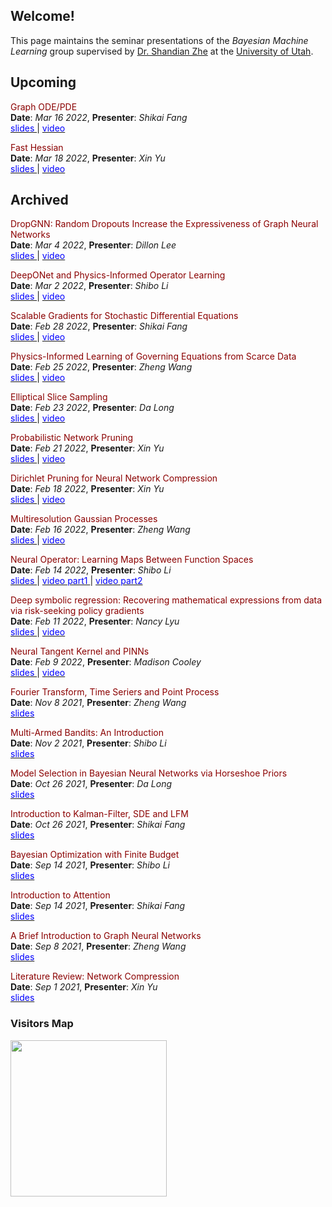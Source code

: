 ## Welcome!

This page maintains the seminar presentations of the *Bayesian Machine Learning* group supervised by [Dr. Shandian Zhe](https://www.cs.utah.edu/~zhe/) at the [University of Utah](https://www.utah.edu/).

## Upcoming

<span style="color:darkred;">  Graph ODE/PDE </span> \
**Date**: *Mar 16 2022*, **Presenter**: *Shikai Fang* \
[<span style="color:blue;"> slides </span>]() | [<span style="color:blue;"> video </span>]()

<span style="color:darkred;">  Fast Hessian </span> \
**Date**: *Mar 18 2022*, **Presenter**: *Xin Yu* \
[<span style="color:blue;"> slides </span>]() | [<span style="color:blue;"> video </span>]()


## Archived

<span style="color:darkred;">  DropGNN: Random Dropouts Increase the Expressiveness of Graph Neural Networks </span> \
**Date**: *Mar 4 2022*, **Presenter**: *Dillon Lee* \
[<span style="color:blue;"> slides </span>](http://github.com/uubayesmlgroup/uubayesmlgroup.github.io/blob/main/slides/DropGNN_Dillon.pdf) | [<span style="color:blue;"> video </span>](https://www.youtube.com/watch?v=S-HevqoWIOY)

<span style="color:darkred;">  DeepONet and Physics-Informed Operator Learning </span> \
**Date**: *Mar 2 2022*, **Presenter**: *Shibo Li* \
[<span style="color:blue;"> slides </span>](http://github.com/uubayesmlgroup/uubayesmlgroup.github.io/blob/main/slides/DeepONet_ShiboLi.pdf) | [<span style="color:blue;"> video </span>](https://www.youtube.com/watch?v=bOJc-BEcH3s)

<span style="color:darkred;">  Scalable Gradients for Stochastic Differential Equations </span> \
**Date**: *Feb 28 2022*, **Presenter**: *Shikai Fang* \
[<span style="color:blue;"> slides </span>](http://github.com/uubayesmlgroup/uubayesmlgroup.github.io/blob/main/slides/latent_SDE_fang_with_draft.pdf) | [<span style="color:blue;"> video </span>](https://www.youtube.com/watch?v=Q4l2zJ_Ko7o)

<span style="color:darkred;">  Physics-Informed Learning of Governing Equations from Scarce Data </span> \
**Date**: *Feb 25 2022*, **Presenter**: *Zheng Wang* \
[<span style="color:blue;"> slides </span>](http://github.com/uubayesmlgroup/uubayesmlgroup.github.io/blob/main/slides/PINN_Zheng.pdf) | [<span style="color:blue;"> video </span>](https://www.youtube.com/watch?v=Nc9EMuCtku0)

<span style="color:darkred;">  Elliptical Slice Sampling </span> \
**Date**: *Feb 23 2022*, **Presenter**: *Da Long* \
[<span style="color:blue;"> slides </span>](http://github.com/uubayesmlgroup/uubayesmlgroup.github.io/blob/main/slides/Elliptical_Slice_Sampling_DaLong.pdf) | [<span style="color:blue;"> video </span>](https://www.youtube.com/watch?v=9KU8SYsxL7s)

<span style="color:darkred;">  Probabilistic Network Pruning </span> \
**Date**: *Feb 21 2022*, **Presenter**: *Xin Yu* \
[<span style="color:blue;"> slides </span>](http://github.com/uubayesmlgroup/uubayesmlgroup.github.io/blob/main/slides/probabilistic_network-pruning-XinYu-02182022.pdf) | [<span style="color:blue;"> video </span>](https://www.youtube.com/watch?v=Z-4eF04QpZg)

<span style="color:darkred;">  Dirichlet Pruning for Neural Network Compression </span> \
**Date**: *Feb 18 2022*, **Presenter**: *Xin Yu* \
[<span style="color:blue;"> slides </span>](http://github.com/uubayesmlgroup/uubayesmlgroup.github.io/blob/main/slides/probabilistic_network-pruning-XinYu-02182022.pptx.pdf) | [<span style="color:blue;"> video </span>](https://www.youtube.com/watch?v=R4yXSuyXs5s)


<span style="color:darkred;"> Multiresolution Gaussian Processes </span> \
**Date**: *Feb 16 2022*, **Presenter**: *Zheng Wang*\
[<span style="color:blue;"> slides </span>](http://github.com/uubayesmlgroup/uubayesmlgroup.github.io/blob/main/slides/Multiresolution_Gaussian_Processes_Zheng.pdf) | [<span style="color:blue;"> video </span>](https://www.youtube.com/watch?v=NeuBKU9IofI)

<span style="color:darkred;"> Neural Operator: Learning Maps Between Function Spaces</span> \
**Date**: *Feb 14 2022*, **Presenter**: *Shibo Li*\
[<span style="color:blue;"> slides </span>](http://github.com/uubayesmlgroup/uubayesmlgroup.github.io/blob/main/slides/NeuralOperator_ShiboLi.pdf) | [<span style="color:blue;"> video part1 </span>](https://www.youtube.com/watch?v=zFkUXj2s2s4) | [<span style="color:blue;"> video part2 </span>](https://www.youtube.com/watch?v=UQIXfrGnuvY&t=996s)

<span style="color:darkred;"> Deep symbolic regression: Recovering mathematical expressions from data via risk-seeking policy gradients </span> \
**Date**: *Feb 11 2022*, **Presenter**: *Nancy Lyu*\
[<span style="color:blue;"> slides </span>](http://github.com/uubayesmlgroup/uubayesmlgroup.github.io/blob/main/slides/DSR_Nancy.pdf) | [<span style="color:blue;"> video </span>](https://www.youtube.com/watch?v=sU7LmV8xhuc)

<span style="color:darkred;"> Neural Tangent Kernel and PINNs </span> \
**Date**: *Feb 9 2022*, **Presenter**: *Madison Cooley*\
[<span style="color:blue;"> slides </span>](http://github.com/uubayesmlgroup/uubayesmlgroup.github.io/blob/main/slides/NTK_Madi.pdf) | [<span style="color:blue;"> video </span>](https://www.youtube.com/watch?v=hy4CyjXX2dA)

<span style="color:darkred;"> Fourier Transform, Time Seriers and Point Process</span> \
**Date**: *Nov 8 2021*, **Presenter**: *Zheng Wang*\
[<span style="color:blue;"> slides </span>](http://github.com/uubayesmlgroup/uubayesmlgroup.github.io/blob/main/slides/fourier_zheng_wang.pdf) 

<span style="color:darkred;"> Multi-Armed Bandits: An Introduction </span> \
**Date**: *Nov 2 2021*, **Presenter**: *Shibo Li*\
[<span style="color:blue;"> slides </span>](http://github.com/uubayesmlgroup/uubayesmlgroup.github.io/blob/main/slides/MAB_Shibo.pdf) 


<span style="color:darkred;"> Model Selection in Bayesian Neural Networks via Horseshoe Priors</span> \
**Date**: *Oct 26 2021*, **Presenter**: *Da Long*\
[<span style="color:blue;"> slides </span>](http://github.com/uubayesmlgroup/uubayesmlgroup.github.io/blob/main/slides/Hourseshoe_Da.pdf) 

<span style="color:darkred;"> Introduction to Kalman-Filter, SDE and LFM</span> \
**Date**: *Oct 26 2021*, **Presenter**: *Shikai Fang*\
[<span style="color:blue;"> slides </span>](http://github.com/uubayesmlgroup/uubayesmlgroup.github.io/blob/main/slides/Kalman_SDE_GP_Shikai_Fang.pdf) 

<span style="color:darkred;"> Bayesian Optimization with Finite Budget </span> \
**Date**: *Sep 14 2021*, **Presenter**: *Shibo Li*\
[<span style="color:blue;"> slides </span>](http://github.com/uubayesmlgroup/uubayesmlgroup.github.io/blob/main/slides/BOFB_ShiboLi.pdf) 

<span style="color:darkred;"> Introduction to Attention</span> \
**Date**: *Sep 14 2021*, **Presenter**: *Shikai Fang*\
[<span style="color:blue;"> slides </span>](http://github.com/uubayesmlgroup/uubayesmlgroup.github.io/blob/main/slides/attention_shikai_fang.pdf) 

<span style="color:darkred;"> A Brief Introduction to Graph Neural Networks </span> \
**Date**: *Sep 8 2021*, **Presenter**: *Zheng Wang*\
[<span style="color:blue;"> slides </span>](http://github.com/uubayesmlgroup/uubayesmlgroup.github.io/blob/main/slides/GNN_Zheng.pdf) 

<span style="color:darkred;"> Literature Review: Network Compression </span> \
**Date**: *Sep 1 2021*, **Presenter**: *Xin Yu*\
[<span style="color:blue;"> slides </span>](http://github.com/uubayesmlgroup/uubayesmlgroup.github.io/blob/main/slides/Network_Compression_Xin.pdf) 

<!-- <span style="color:darkred;"> Neural Tangent Kernel and PINNs </span> \
**Date**: *Feb 9 2022*, **Presenter**: *Madison Cooley*\
[<span style="color:blue;"> slides </span>](https://www.cs.utah.edu/~shibo/) | [<span style="color:blue;"> video </span>]() -->


### Visitors Map
<a href="https://clustrmaps.com/site/1bmq5"  title="Visit tracker"><img src="//www.clustrmaps.com/map_v2.png?d=8RidEvnC8qETev-j90_pSz1hk8uW_1cBOAkvDtU9AiA&cl=ffffff" width="250" /></a>

